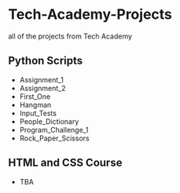 # Tech-Academy-Projects
 all of the projects from Tech Academy
 
 ## Python Scripts
 - Assignment_1
 - Assignment_2
 - First_One
 - Hangman
 - Input_Tests
 - People_Dictionary
 - Program_Challenge_1
 - Rock_Paper_Scissors
 
 ## HTML and CSS Course
 - TBA

